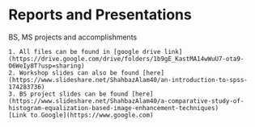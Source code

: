 # Reports and Presentations
 BS, MS projects and accomplishments

	1. All files can be found in [google drive link](https://drive.google.com/drive/folders/1b9gE_KastMA14wWuU7-ota9-O6WeIy8T?usp=sharing)
	2. Workshop slides can also be found [here] (https://www.slideshare.net/ShahbazAlam40/an-introduction-to-spss-174283736)
	3. BS project slides can be found [here](https://www.slideshare.net/ShahbazAlam40/a-comparative-study-of-histogram-equalization-based-image-enhancement-techniques)
	[Link to Google](https://www.google.com)